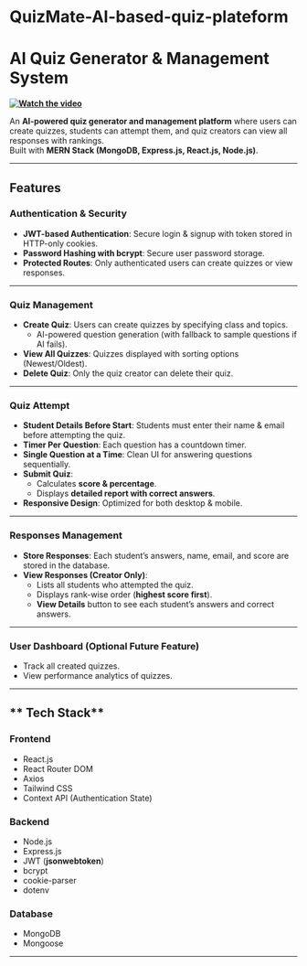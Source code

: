 # QuizMate-AI-based-quiz-plateform

# **AI Quiz Generator & Management System**

**[![Watch the video](https://img.youtube.com/vi/your-video-id/0.jpg)](https://youtu.be/Z3T364w9NQw?si=nLD3QeQiQCHWYCf5)**


An **AI-powered quiz generator and management platform** where users can create quizzes, students can attempt them, and quiz creators can view all responses with rankings.  
Built with **MERN Stack (MongoDB, Express.js, React.js, Node.js)**.

---

## **Features**

###  **Authentication & Security**
- **JWT-based Authentication**: Secure login & signup with token stored in HTTP-only cookies.
- **Password Hashing with bcrypt**: Secure user password storage.
- **Protected Routes**: Only authenticated users can create quizzes or view responses.

---

###  **Quiz Management**
- **Create Quiz**: Users can create quizzes by specifying class and topics.
  - AI-powered question generation (with fallback to sample questions if AI fails).
- **View All Quizzes**: Quizzes displayed with sorting options (Newest/Oldest).
- **Delete Quiz**: Only the quiz creator can delete their quiz.

---

###  **Quiz Attempt**
- **Student Details Before Start**: Students must enter their name & email before attempting the quiz.
- **Timer Per Question**: Each question has a countdown timer.
- **Single Question at a Time**: Clean UI for answering questions sequentially.
- **Submit Quiz**:
  - Calculates **score & percentage**.
  - Displays **detailed report with correct answers**.
- **Responsive Design**: Optimized for both desktop & mobile.

---

###  **Responses Management**
- **Store Responses**: Each student’s answers, name, email, and score are stored in the database.
- **View Responses (Creator Only)**:
  - Lists all students who attempted the quiz.
  - Displays rank-wise order (**highest score first**).
  - **View Details** button to see each student’s answers and correct answers.

---

###  **User Dashboard (Optional Future Feature)**
- Track all created quizzes.
- View performance analytics of quizzes.

---

## ** Tech Stack**

### **Frontend**
- React.js  
- React Router DOM  
- Axios  
- Tailwind CSS  
- Context API (Authentication State)  

### **Backend**
- Node.js  
- Express.js  
- JWT (**jsonwebtoken**)  
- bcrypt  
- cookie-parser  
- dotenv  

### **Database**
- MongoDB  
- Mongoose  

---


